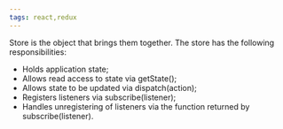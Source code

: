 ```yaml
---
tags: react,redux
---
```

Store is the object that brings them together. The store has the following responsibilities:

* Holds application state;
* Allows read access to state via getState();
* Allows state to be updated via dispatch(action);
* Registers listeners via subscribe(listener);
* Handles unregistering of listeners via the function returned by subscribe(listener).
